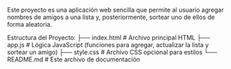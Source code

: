 Este proyecto es una aplicación web sencilla que permite al usuario agregar nombres de amigos a una lista y, posteriormente, sortear uno de ellos de forma aleatoria. 

Estructura del Proyecto:
├── index.html        # Archivo principal HTML
├── app.js         # Lógica JavaScript (funciones para agregar, actualizar la lista y sortear un amigo)
├── style.css         # Archivo CSS opcional para estilos
└── README.md         # Este archivo de documentación
